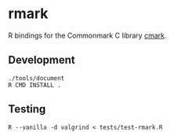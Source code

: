 # rmark

R bindings for the Commonmark C library [cmark](https://github.com/commonmark/cmark).

## Development

``` console
./tools/document
R CMD INSTALL .
```

## Testing

``` console
R --vanilla -d valgrind < tests/test-rmark.R
```
